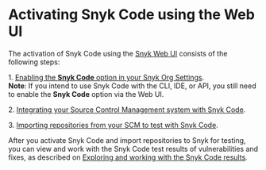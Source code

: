 # Activating Snyk Code using the Web UI

The activation of Snyk Code using the [Snyk Web UI](../../../../run-snyk/snyk-web-ui/) consists of the following steps:

1\. [Enabling the **Snyk Code** option in your Snyk Org Settings](step-1-enabling-the-snyk-code-option.md).\
**Note**: If you intend to use Snyk Code with the CLI, IDE, or API, you still need to enable the **Snyk Code** option via the Web UI.

2\. [Integrating your Source Control Management system with Snyk Code](step-2-integrating-your-source-control-system-with-snyk-code.md).

3\. [Importing repositories from your SCM to test with Snyk Code](step-3-importing-repositories-to-snyk-for-the-snyk-code-testing/).

After you activate Snyk Code and import repositories to Snyk for testing, you can view and work with the Snyk Code test results of vulnerabilities and fixes, as described on [Exploring and working with the Snyk Code results](../../exploring-and-working-with-the-snyk-code-results/)_._
